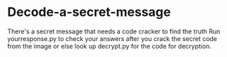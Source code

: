 # Decode-a-secret-message
There's a secret message that needs a code cracker to find the truth
Run yourresponse.py to check your answers after you crack the secret code from the image or else look up decrypt.py for the code for decryption.
